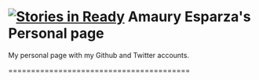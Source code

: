 [![Stories in Ready](https://badge.waffle.io/AmauryEsparza/AmauryEsparza.github.io.png?label=ready&title=Ready)](https://waffle.io/AmauryEsparza/AmauryEsparza.github.io)
Amaury Esparza's Personal page
========================================

My personal page with my Github and Twitter accounts.

========================================
